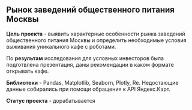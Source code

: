 ## Рынок заведений общественного питания Москвы

**Цель проекта** - выявить характерные особенности рынка заведений общественного питания Москвы и определить необходимые условия выживания уникального кафе с роботами.

По **результам** исследования для условных инвесторов была подготвлена презентация, даны рекомендации в каком формате открывать кафе.

**Библиотеки** - Pandas, Matplotlib, Seaborn, Plotly, Re. Недостающие данные собирались при помощи обращения к API Яндекс.Карт.

**Статус проекта** - дорабатывается
